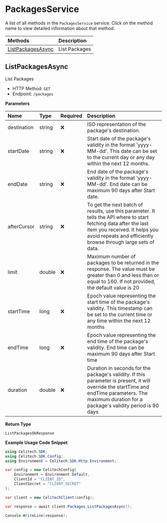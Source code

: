 # PackagesService

A list of all methods in the `PackagesService` service. Click on the method name to view detailed information about that method.

| Methods                                 | Description   |
| :-------------------------------------- | :------------ |
| [ListPackagesAsync](#listpackagesasync) | List Packages |

## ListPackagesAsync

List Packages

- HTTP Method: `GET`
- Endpoint: `/packages`

**Parameters**

| Name        | Type   | Required | Description                                                                                                                                                                                                         |
| :---------- | :----- | :------- | :------------------------------------------------------------------------------------------------------------------------------------------------------------------------------------------------------------------ |
| destination | string | ❌       | ISO representation of the package's destination.                                                                                                                                                                    |
| startDate   | string | ❌       | Start date of the package's validity in the format 'yyyy-MM-dd'. This date can be set to the current day or any day within the next 12 months.                                                                      |
| endDate     | string | ❌       | End date of the package's validity in the format 'yyyy-MM-dd'. End date can be maximum 90 days after Start date.                                                                                                    |
| afterCursor | string | ❌       | To get the next batch of results, use this parameter. It tells the API where to start fetching data after the last item you received. It helps you avoid repeats and efficiently browse through large sets of data. |
| limit       | double | ❌       | Maximum number of packages to be returned in the response. The value must be greater than 0 and less than or equal to 160. If not provided, the default value is 20                                                 |
| startTime   | long   | ❌       | Epoch value representing the start time of the package's validity. This timestamp can be set to the current time or any time within the next 12 months                                                              |
| endTime     | long   | ❌       | Epoch value representing the end time of the package's validity. End time can be maximum 90 days after Start time                                                                                                   |
| duration    | double | ❌       | Duration in seconds for the package's validity. If this parameter is present, it will override the startTime and endTime parameters. The maximum duration for a package's validity period is 90 days                |

**Return Type**

`ListPackagesOkResponse`

**Example Usage Code Snippet**

```csharp
using Celitech.SDK;
using Celitech.SDK.Config;
using Environment = Celitech.SDK.Http.Environment;

var config = new CelitechConfig{
    Environment = Environment.Default,
	ClientId = "CLIENT_ID",
	ClientSecret = "CLIENT_SECRET"
};

var client = new CelitechClient(config);

var response = await client.Packages.ListPackagesAsync();

Console.WriteLine(response);
```
